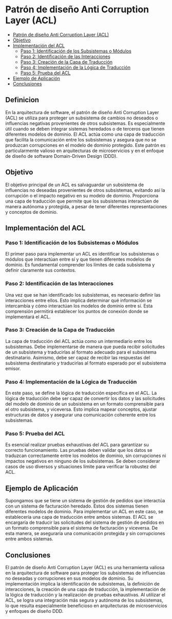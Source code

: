 # Patrón de diseño Anti Corruption Layer (ACL)

- [Patrón de diseño Anti Corruption Layer (ACL)](#patrón-de-diseño-anti-corruption-layer-acl)
- [Objetivo](#objetivo)
- [Implementación del ACL](#implementación-del-acl)
  - [Paso 1: Identificación de los Subsistemas o Módulos](#paso-1-identificación-de-los-subsistemas-o-módulos)
  - [Paso 2: Identificación de las Interacciones](#paso-2-identificación-de-las-interacciones)
  - [Paso 3: Creación de la Capa de Traducción](#paso-3-creación-de-la-capa-de-traducción)
  - [Paso 4: Implementación de la Lógica de Traducción](#paso-4-implementación-de-la-lógica-de-traducción)
  - [Paso 5: Prueba del ACL](#paso-5-prueba-del-acl)
- [Ejemplo de Aplicación](#ejemplo-de-aplicación)
- [Conclusiones](#conclusiones)

## Definicion

En la arquitectura de software, el patrón de diseño Anti Corruption Layer (ACL) se utiliza para proteger un subsistema de cambios no deseados o influencias negativas provenientes de otros subsistemas. Es especialmente útil cuando se deben integrar sistemas heredados o de terceros que tienen diferentes modelos de dominio. El ACL actúa como una capa de traducción que facilita la comunicación entre los subsistemas y asegura que no se produzcan corrupciones en el modelo de dominio protegido. Este patrón es particularmente valioso en arquitecturas de microservicios y en el enfoque de diseño de software Domain-Driven Design (DDD).

## Objetivo

El objetivo principal de un ACL es salvaguardar un subsistema de influencias no deseadas provenientes de otros subsistemas, evitando así la corrupción o el impacto negativo en su modelo de dominio. Proporciona una capa de traducción que permite que los subsistemas interactúen de manera autónoma y protegida, a pesar de tener diferentes representaciones y conceptos de dominio.

## Implementación del ACL

### Paso 1: Identificación de los Subsistemas o Módulos

El primer paso para implementar un ACL es identificar los subsistemas o módulos que interactúan entre sí y que tienen diferentes modelos de dominio. Es fundamental comprender los límites de cada subsistema y definir claramente sus contextos.

### Paso 2: Identificación de las Interacciones

Una vez que se han identificado los subsistemas, es necesario definir las interacciones entre ellos. Esto implica determinar qué información se intercambia y cómo interactúan los modelos de dominio entre sí. Esta comprensión permitirá establecer los puntos de conexión donde se implementará el ACL.

### Paso 3: Creación de la Capa de Traducción

La capa de traducción del ACL actúa como un intermediario entre los subsistemas. Debe implementarse de manera que pueda recibir solicitudes de un subsistema y traducirlas al formato adecuado para el subsistema destinatario. Asimismo, debe ser capaz de recibir las respuestas del subsistema destinatario y traducirlas al formato esperado por el subsistema emisor.

### Paso 4: Implementación de la Lógica de Traducción

En este paso, se define la lógica de traducción específica en el ACL. La lógica de traducción debe ser capaz de convertir los datos y las solicitudes del modelo de dominio de un subsistema en un formato comprensible para el otro subsistema, y viceversa. Esto implica mapear conceptos, ajustar estructuras de datos y asegurar una comunicación coherente entre los subsistemas.

### Paso 5: Prueba del ACL

Es esencial realizar pruebas exhaustivas del ACL para garantizar su correcto funcionamiento. Las pruebas deben validar que los datos se traduzcan correctamente entre los modelos de dominio, sin corrupciones ni impactos negativos en ninguno de los subsistemas. Se deben considerar casos de uso diversos y situaciones límite para verificar la robustez del ACL.

## Ejemplo de Aplicación

Supongamos que se tiene un sistema de gestión de pedidos
que interactúa con un sistema de facturación heredado. Estos dos sistemas tienen diferentes modelos de dominio. Para implementar un ACL en este caso, se establecería una capa de traducción entre ambos sistemas. El ACL se encargaría de traducir las solicitudes del sistema de gestión de pedidos en un formato comprensible para el sistema de facturación y viceversa. De esta manera, se aseguraría una comunicación protegida y sin corrupciones entre ambos sistemas.

## Conclusiones

El patrón de diseño Anti Corruption Layer (ACL) es una herramienta valiosa en la arquitectura de software para proteger los subsistemas de influencias no deseadas y corrupciones en sus modelos de dominio. Su implementación implica la identificación de subsistemas, la definición de interacciones, la creación de una capa de traducción, la implementación de la lógica de traducción y la realización de pruebas exhaustivas. Al utilizar el ACL, se logra una integración más segura y autónoma de los subsistemas, lo que resulta especialmente beneficioso en arquitecturas de microservicios y enfoques de diseño DDD.
